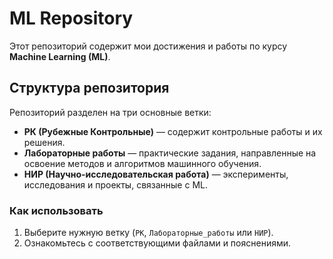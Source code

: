 # ML Repository

Этот репозиторий содержит мои достижения и работы по курсу **Machine Learning (ML)**. 

## Структура репозитория

Репозиторий разделен на три основные ветки:

- **РК (Рубежные Контрольные)** — содержит контрольные работы и их решения.
- **Лабораторные работы** — практические задания, направленные на освоение методов и алгоритмов машинного обучения.
- **НИР (Научно-исследовательская работа)** — эксперименты, исследования и проекты, связанные с ML.
  
### Как использовать
1. Выберите нужную ветку (`РК`, `Лабораторные_работы` или `НИР`).
2. Ознакомьтесь с соответствующими файлами и пояснениями.

